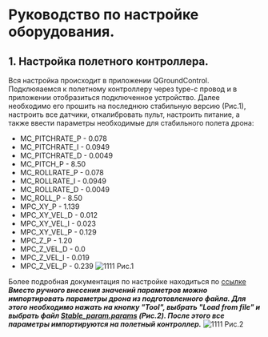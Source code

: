 # Руководство по настройке оборудования.
## 1. Настройка полетного контроллера.
Вся настройка происходит в приложении QGroundControl. Подклюяаемся к полетному контроллеру через type-c провод и в приложении отобразиться подключенное устройство. Далее необходимо его прошить на последнюю стабильную версию (Рис.1), настроить все датчики, откалибровать пульт, настроить питание, а также ввести параметры необходимые для стабильного полета дрона:
* MC_PITCHRATE_P  - 0.078
* MC_PITCHRATE_I  - 0.0949
* MC_PITCHRATE_D	- 0.0049
* MC_PITCH_P	    - 8.50
* MC_ROLLRATE_P	  - 0.078
* MC_ROLLRATE_I	  - 0.0949	
* MC_ROLLRATE_D	  - 0.0049
* MC_ROLL_P	      - 8.50
* MPC_XY_P        - 1.139
* MPC_XY_VEL_D    - 0.012
* MPC_XY_VEL_I	  - 0.023
* MPC_XY_VEL_P	  - 0.129
* MPC_Z_P	        - 1.20
* MPC_Z_VEL_D	    - 0.0
* MPC_Z_VEL_I	    - 0.019
* MPC_Z_VEL_P	    - 0.239
![1111](https://user-images.githubusercontent.com/47917455/149168671-4dca6fc2-ac6f-4db5-9023-3118fb95ca9e.png)
Рис.1  
  
Более подробная документация по настройке находиться по [ссылке](https://clover.coex.tech/ru/setup.html)
***Вместо ручного внесения значений параметров можно импортировать параметры дрона из подготовленного файла. Для этого необходимо нажать на кнопку "Tool", выбрать "Load from file" и выбрать файл [Stable_param.params](https://github.com/petayyyy/Lorett/blob/main/FCU/Stable_param.params) (Рис.2). После этого все параметры импортируются на полетный контроллер.***
![1111](https://user-images.githubusercontent.com/47917455/149168440-837ca9cf-20eb-4578-bccb-147d72cff9a6.png)
Рис.2  
  
